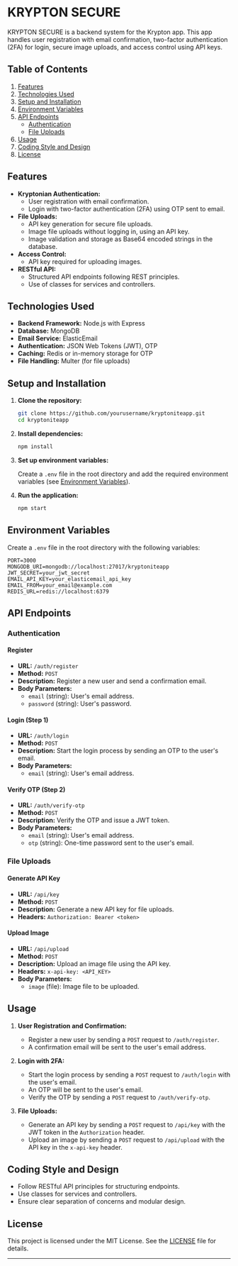 # KRYPTON SECURE

KRYPTON SECURE is a backend system for the Krypton app. This app handles user registration with email confirmation, two-factor authentication (2FA) for login, secure image uploads, and access control using API keys.

## Table of Contents

1. [Features](#features)
2. [Technologies Used](#technologies-used)
3. [Setup and Installation](#setup-and-installation)
4. [Environment Variables](#environment-variables)
5. [API Endpoints](#api-endpoints)
   - [Authentication](#authentication)
   - [File Uploads](#file-uploads)
6. [Usage](#usage)
7. [Coding Style and Design](#coding-style-and-design)
8. [License](#license)

## Features

- **Kryptonian Authentication:**
  - User registration with email confirmation.
  - Login with two-factor authentication (2FA) using OTP sent to email.
- **File Uploads:**
  - API key generation for secure file uploads.
  - Image file uploads without logging in, using an API key.
  - Image validation and storage as Base64 encoded strings in the database.
- **Access Control:**
  - API key required for uploading images.
- **RESTful API:**
  - Structured API endpoints following REST principles.
  - Use of classes for services and controllers.

## Technologies Used

- **Backend Framework:** Node.js with Express
- **Database:** MongoDB
- **Email Service:** ElasticEmail
- **Authentication:** JSON Web Tokens (JWT), OTP
- **Caching:** Redis or in-memory storage for OTP
- **File Handling:** Multer (for file uploads)

## Setup and Installation

1. **Clone the repository:**

   ```sh
   git clone https://github.com/yourusername/kryptoniteapp.git
   cd kryptoniteapp
   ```

2. **Install dependencies:**

   ```sh
   npm install
   ```

3. **Set up environment variables:**

   Create a `.env` file in the root directory and add the required environment variables (see [Environment Variables](#environment-variables)).

4. **Run the application:**

   ```sh
   npm start
   ```

## Environment Variables

Create a `.env` file in the root directory with the following variables:

```env
PORT=3000
MONGODB_URI=mongodb://localhost:27017/kryptoniteapp
JWT_SECRET=your_jwt_secret
EMAIL_API_KEY=your_elasticemail_api_key
EMAIL_FROM=your_email@example.com
REDIS_URL=redis://localhost:6379
```

## API Endpoints

### Authentication

#### Register

- **URL:** `/auth/register`
- **Method:** `POST`
- **Description:** Register a new user and send a confirmation email.
- **Body Parameters:**
  - `email` (string): User's email address.
  - `password` (string): User's password.

#### Login (Step 1)

- **URL:** `/auth/login`
- **Method:** `POST`
- **Description:** Start the login process by sending an OTP to the user's email.
- **Body Parameters:**
  - `email` (string): User's email address.

#### Verify OTP (Step 2)

- **URL:** `/auth/verify-otp`
- **Method:** `POST`
- **Description:** Verify the OTP and issue a JWT token.
- **Body Parameters:**
  - `email` (string): User's email address.
  - `otp` (string): One-time password sent to the user's email.

### File Uploads

#### Generate API Key

- **URL:** `/api/key`
- **Method:** `POST`
- **Description:** Generate a new API key for file uploads.
- **Headers:** `Authorization: Bearer <token>`

#### Upload Image

- **URL:** `/api/upload`
- **Method:** `POST`
- **Description:** Upload an image file using the API key.
- **Headers:** `x-api-key: <API_KEY>`
- **Body Parameters:**
  - `image` (file): Image file to be uploaded.

## Usage

1. **User Registration and Confirmation:**

   - Register a new user by sending a `POST` request to `/auth/register`.
   - A confirmation email will be sent to the user's email address.

2. **Login with 2FA:**

   - Start the login process by sending a `POST` request to `/auth/login` with the user's email.
   - An OTP will be sent to the user's email.
   - Verify the OTP by sending a `POST` request to `/auth/verify-otp`.

3. **File Uploads:**
   - Generate an API key by sending a `POST` request to `/api/key` with the JWT token in the `Authorization` header.
   - Upload an image by sending a `POST` request to `/api/upload` with the API key in the `x-api-key` header.

## Coding Style and Design

- Follow RESTful API principles for structuring endpoints.
- Use classes for services and controllers.
- Ensure clear separation of concerns and modular design.

## License

This project is licensed under the MIT License. See the [LICENSE](LICENSE) file for details.

---
